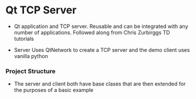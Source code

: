 # Qt TCP Server

- Qt application and TCP server. Reusable and can be integrated with any number of applications. Followed along from Chris Zurbirggs TD tutorials

- Server Uses QtNetwork to create a TCP server and the demo client uses vanilla python

### Project Structure

- The server and client both have base clases that are then extended for the purposes of a basic example